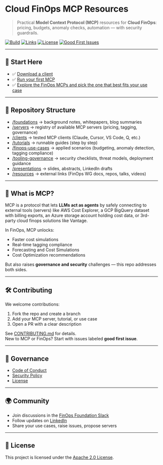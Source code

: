 # Cloud FinOps MCP Resources

> Practical **Model Context Protocol (MCP)** resources for **Cloud FinOps**: pricing, budgets, anomaly checks, automation — with security guardrails.

[![Build](https://img.shields.io/github/actions/workflow/status/OptimNow/finops-mcp-resources/ci.yml?branch=main)]()
[![Links](https://img.shields.io/badge/links-checked-brightgreen)]()
[![License](https://img.shields.io/badge/license-Apache--2.0-blue)]()
[![Good First Issues](https://img.shields.io/github/issues/OptimNow/finops-mcp-resources/good%20first%20issue)]()

---

## 🚀 Start Here
- ✅ [Download a client](clients/Comparison.md) 
- ✅ [Run your first MCP](tutorials/01-aws-pricing-mcp-quickstart.md)  
- ✅ [Explore the FinOps MCPs and pick the one that best fits your use case](servers/)  
 

---

## 📂 Repository Structure

- [/foundations](./foundations) → background notes, whitepapers, blog summaries  
- [/servers](./servers) → registry of available MCP servers (pricing, tagging, governance)  
- [/clients](./clients) → tested MCP clients (Claude, Cursor, VS Code, Q, etc.)  
- [/tutorials](./tutorials) → runnable guides (step by step)  
- [/finops-use-cases](./finops-use-cases) → applied scenarios (budgeting, anomaly detection, tagging compliance)  
- [/tooling-governance](./tooling-governance) → security checklists, threat models, deployment guidance  
- [/presentations](./presentations) → slides, abstracts, LinkedIn drafts  
- [/resources](./resources) → external links (FinOps WG docs, repos, talks, videos)  


---

## 🧩 What is MCP?
MCP is a protocol that lets **LLMs act as agents** by safely connecting to external tools (servers) like AWS Cost Explorer, a GCP BigQuery dataset with billing exports, an Azure storage account holding cost data, or 3rd-party cloud finops solutions like Vantage.

In FinOps, MCP unlocks:
- Faster cost simulations
- Real-time tagging compliance 
- Forecasting and Cost Simulations
- Cost Optimization recommendations  

But also raises **governance and security** challenges — this repo addresses both sides.

---

## 🛠️ Contributing
We welcome contributions:
1. Fork the repo and create a branch
2. Add your MCP server, tutorial, or use case
3. Open a PR with a clear description  

See [CONTRIBUTING.md](CONTRIBUTING.md) for details.  
New to MCP or FinOps? Start with issues labeled **good first issue**.

---

## 🔐 Governance
- [Code of Conduct](CODE_OF_CONDUCT.md)  
- [Security Policy](SECURITY.md)  
- [License](LICENSE)  

---

## 🌍 Community
- Join discussions in the [FinOps Foundation Slack](https://www.finops.org/slack/)  
- Follow updates on [LinkedIn](https://linkedin.com/in/jeanlatiere)  
- Share your use cases, raise issues, propose servers  

---

## 📜 License
This project is licensed under the [Apache 2.0 License](LICENSE).
